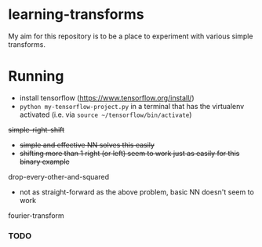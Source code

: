 # learning-transforms
My aim for this repository is to be a place to experiment with various simple transforms.

# Running
 - install tensorflow (https://www.tensorflow.org/install/)
 - `python my-tensorflow-project.py` in a terminal that has the virtualenv activated (i.e. via `source ~/tensorflow/bin/activate`)

~~simple-right-shift~~
 - ~~simple and effective NN solves this easily~~
 - ~~shifting more than 1 right (or left) seem to work just as easily for this binary example~~

drop-every-other-and-squared
 - not as straight-forward as the above problem, basic NN doesn't seem to work

fourier-transform


### TODO
 

